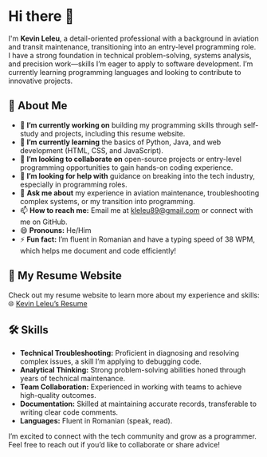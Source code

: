 # Hi there 👋

I'm **Kevin Leleu**, a detail-oriented professional with a background in aviation and transit maintenance, transitioning into an entry-level programming role. I have a strong foundation in technical problem-solving, systems analysis, and precision work—skills I’m eager to apply to software development. I’m currently learning programming languages and looking to contribute to innovative projects.

## 🌟 About Me

- 🔭 **I’m currently working on** building my programming skills through self-study and projects, including this resume website.
- 🌱 **I’m currently learning** the basics of Python, Java, and web development (HTML, CSS, and JavaScript).
- 👯 **I’m looking to collaborate on** open-source projects or entry-level programming opportunities to gain hands-on coding experience.
- 🤝 **I’m looking for help with** guidance on breaking into the tech industry, especially in programming roles.
- 💬 **Ask me about** my experience in aviation maintenance, troubleshooting complex systems, or my transition into programming.
- 📫 **How to reach me:** Email me at [kleleu89@gmail.com](mailto:kleleu89@gmail.com) or connect with me on GitHub.
- 😄 **Pronouns:** He/Him
- ⚡ **Fun fact:** I’m fluent in Romanian and have a typing speed of 38 WPM, which helps me document and code efficiently!

## 🚀 My Resume Website

Check out my resume website to learn more about my experience and skills:  
🌐 [Kevin Leleu’s Resume](https://kleleu.github.io)  

## 🛠️ Skills

- **Technical Troubleshooting:** Proficient in diagnosing and resolving complex issues, a skill I’m applying to debugging code.
- **Analytical Thinking:** Strong problem-solving abilities honed through years of technical maintenance.
- **Team Collaboration:** Experienced in working with teams to achieve high-quality outcomes.
- **Documentation:** Skilled at maintaining accurate records, transferable to writing clear code comments.
- **Languages:** Fluent in Romanian (speak, read).

I’m excited to connect with the tech community and grow as a programmer. Feel free to reach out if you’d like to collaborate or share advice!
